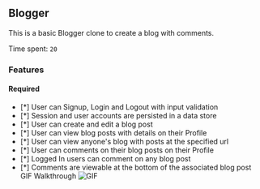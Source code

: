 ## Blogger

This is a basic Blogger clone to create a blog with comments.

Time spent: `20`

### Features

#### Required

- [*] User can Signup, Login and Logout with input validation
- [*] Session and user accounts are persisted in a data store
- [*] User can create and edit a blog post
- [*] User can view blog posts with details on their Profile
- [*] User can view anyone's blog with posts at the specified url
- [*] User can comments on their blog posts on their Profile
- [*] Logged In users can comment on any blog post
- [*] Comments are viewable at the bottom of the associated blog post
GIF Walkthrough
![GIF](walkthrough.gif)









